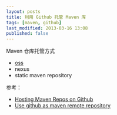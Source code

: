 ```yaml
---
layout: posts
title: 利用 Github 托管 Maven 库
tags: [maven, github]
last_modified: 2013-03-16 13:08
published: false
---
```


Maven 仓库托管方式

* [oss](https://docs.sonatype.org/display/Repository/Sonatype+OSS+Maven+Repository+Usage+Guide)
* nexus
* static maven repository

参考：

* [Hosting Maven Repos on Github](http://cemerick.com/2010/08/24/hosting-maven-repos-on-github/)
* [Use github as maven remote repository](http://blog.rueedlinger.ch/2012/09/use-github-as-maven-remote-repository/)
